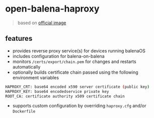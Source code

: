 # open-balena-haproxy
> based on [official image](https://hub.docker.com/_/haproxy)

## features

* provides reverse proxy service(s) for devices running balenaOS
* includes configuration for balena-on-balena
* monitors `/certs/export/chain.pem` for changes and restarts automatically
* optionally builds certificate chain passed using the following environment variables

```sh
HAPROXY_CRT: base64 encoded x590 server certificate (public key)
HAPROXY_KEY: base64 encodedservice private key
ROOT_CA: certificate authority x509 certificate chain
```

* supports custom configuration by overriding `haproxy.cfg` and/or `Dockerfile`
